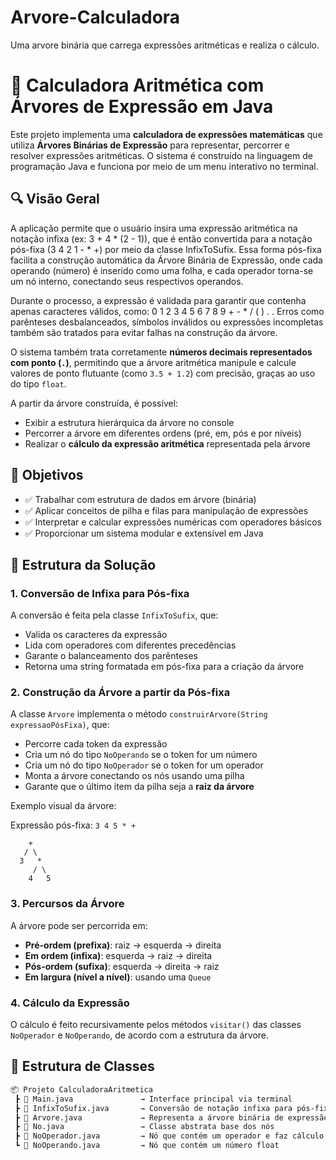 # Arvore-Calculadora
Uma arvore binária que carrega expressões aritméticas e realiza o cálculo. 

# 📐 Calculadora Aritmética com Árvores de Expressão em Java

Este projeto implementa uma **calculadora de expressões matemáticas** que utiliza **Árvores Binárias de Expressão** para representar, percorrer e resolver expressões aritméticas. O sistema é construído na linguagem de programação Java e funciona por meio de um menu interativo no terminal.

##

## 🔍 Visão Geral

A aplicação permite que o usuário insira uma expressão aritmética na notação infixa (ex: 3 + 4 * (2 - 1)), que é então convertida para a notação pós-fixa (3 4 2 1 - * +) por meio da classe InfixToSufix. Essa forma pós-fixa facilita a construção automática da Árvore Binária de Expressão, onde cada operando (número) é inserido como uma folha, e cada operador torna-se um nó interno, conectando seus respectivos operandos.

Durante o processo, a expressão é validada para garantir que contenha apenas caracteres válidos, como: 0 1 2 3 4 5 6 7 8 9 + - * / ( ) . . Erros como parênteses desbalanceados, símbolos inválidos ou expressões incompletas também são tratados para evitar falhas na construção da árvore.

O sistema também trata corretamente **números decimais representados com ponto (`.`)**, permitindo que a árvore aritmética manipule e calcule valores de ponto flutuante (como `3.5 + 1.2`) com precisão, graças ao uso do tipo `float`.

A partir da árvore construída, é possível:

- Exibir a estrutura hierárquica da árvore no console
- Percorrer a árvore em diferentes ordens (pré, em, pós e por níveis)
- Realizar o **cálculo da expressão aritmética** representada pela árvore

##

## 📌 Objetivos

- ✅ Trabalhar com estrutura de dados em árvore (binária)
- ✅ Aplicar conceitos de pilha e filas para manipulação de expressões
- ✅ Interpretar e calcular expressões numéricas com operadores básicos
- ✅ Proporcionar um sistema modular e extensível em Java

##

## 🧠 Estrutura da Solução

### 1. Conversão de Infixa para Pós-fixa

A conversão é feita pela classe `InfixToSufix`, que:
- Valida os caracteres da expressão
- Lida com operadores com diferentes precedências
- Garante o balanceamento dos parênteses
- Retorna uma string formatada em pós-fixa para a criação da árvore

### 2. Construção da Árvore a partir da Pós-fixa

A classe `Arvore` implementa o método `construirArvore(String expressaoPósFixa)`, que:
- Percorre cada token da expressão
- Cria um nó do tipo `NoOperando` se o token for um número
- Cria um nó do tipo `NoOperador` se o token for um operador
- Monta a árvore conectando os nós usando uma pilha
- Garante que o último item da pilha seja a **raiz da árvore**

Exemplo visual da árvore:

Expressão pós-fixa: `3 4 5 * +`
```
    +
   / \
  3   *
     / \
    4   5
```

### 3. Percursos da Árvore

A árvore pode ser percorrida em:
- **Pré-ordem (prefixa)**: raiz → esquerda → direita
- **Em ordem (infixa)**: esquerda → raiz → direita
- **Pós-ordem (sufixa)**: esquerda → direita → raiz
- **Em largura (nível a nível)**: usando uma `Queue`

### 4. Cálculo da Expressão

O cálculo é feito recursivamente pelos métodos `visitar()` das classes `NoOperador` e `NoOperando`, de acordo com a estrutura da árvore.

##

## 🧩 Estrutura de Classes

```bash
📦 Projeto CalculadoraAritmetica
 ┣ 📄 Main.java               → Interface principal via terminal
 ┣ 📄 InfixToSufix.java       → Conversão de notação infixa para pós-fixa
 ┣ 📄 Arvore.java             → Representa a árvore binária de expressão
 ┣ 📄 No.java                 → Classe abstrata base dos nós
 ┣ 📄 NoOperador.java         → Nó que contém um operador e faz cálculo
 ┗ 📄 NoOperando.java         → Nó que contém um número float
